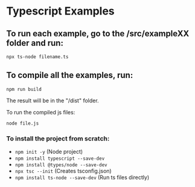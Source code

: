 # Typescript Examples

## To run each example, go to the /src/exampleXX folder and run:

```
npx ts-node filename.ts
```

## To compile all the examples, run:

```
npm run build
```

The result will be in the "/dist" folder.

To run the compiled js files:

```
node file.js
```


### To install the project from scratch:

- `npm init -y` (Node project)
- `npm install typescript --save-dev`
- `npm install @types/node --save-dev`
- `npx tsc --init` (Creates tsconfig.json)
- `npm install ts-node --save-dev` (Run ts files directly)